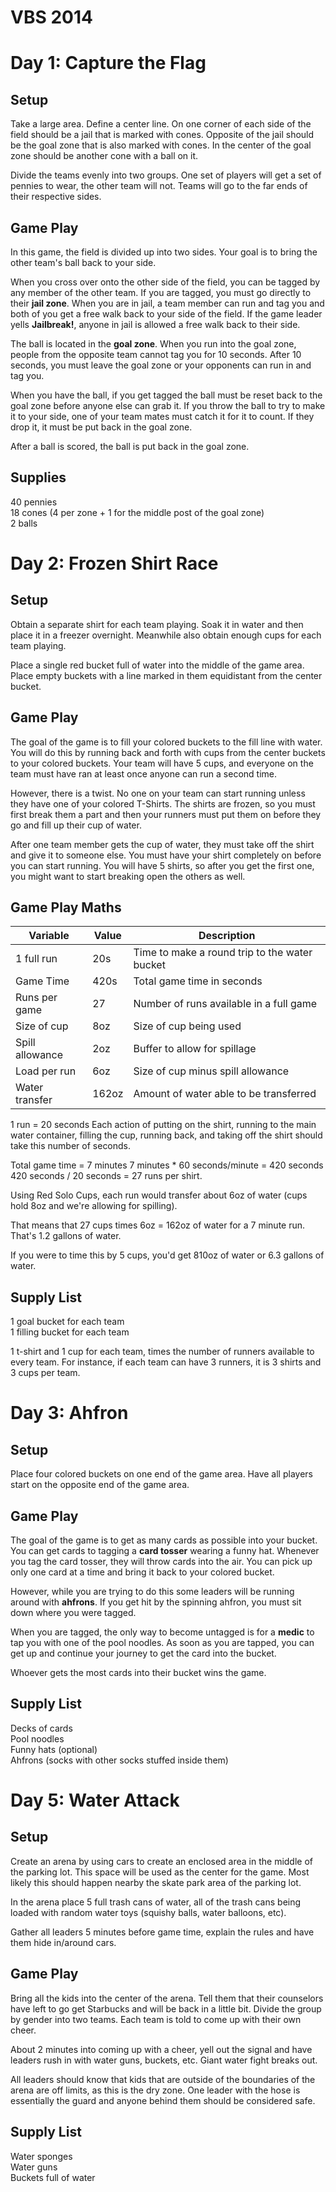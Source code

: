 # VBS 2014

Day 1: Capture the Flag
=============

Setup
-------
Take a large area. Define a center line. On one corner of each side of the field should be a jail that is marked with cones. Opposite of the jail should be the goal zone that is also marked with cones. In the center of the goal zone should be another cone with a ball on it. 

Divide the teams evenly into two groups. One set of players will get a set of pennies to wear, the other team will not. Teams will go to the far ends of their respective sides.

Game Play
---------------
In this game, the field is divided up into two sides. Your goal is to bring the other team's ball back to your side. 

When you cross over onto the other side of the field, you can be tagged by any member of the other team. If you are tagged, you must go directly to their **jail zone**. When you are in jail, a team member can run and tag you and both of you get a free walk back to your side of the field. If the game leader yells **Jailbreak!**, anyone in jail is allowed a free walk back to their side.

The ball is located in the **goal zone**. When you run into the goal zone, people from the opposite team cannot tag you for 10 seconds. After 10 seconds, you must leave the goal zone or your opponents can run in and tag you. 

When you have the ball, if you get tagged the ball must be reset back to the goal zone before anyone else can grab it. If you throw the ball to try to make it to your side, one of your team mates must catch it for it to count. If they drop it, it must be put back in the goal zone.

After a ball is scored, the ball is put back in the goal zone.

Supplies
----------------
40 pennies  
18 cones (4 per zone + 1 for the middle post of the goal zone)  
2 balls

Day 2: Frozen Shirt Race
==============

Setup
-------
Obtain a separate shirt for each team playing. Soak it in water and then place it in a freezer overnight. Meanwhile also obtain enough cups for each team playing.

Place a single red bucket full of water into the middle of the game area. Place empty buckets with a line marked in them equidistant from the center bucket.

Game Play
---------------
The goal of the game is to fill your colored buckets to the fill line with water. You will do this by running back and forth with cups from the center buckets to your colored buckets. Your team will have 5 cups, and everyone on the team must have ran at least once anyone can run a second time.

However, there is a twist. No one on your team can start running unless they have one of your colored T-Shirts. The shirts are frozen, so you must first break them a part and then your runners must put them on before they go and fill up their cup of water.

After one team member gets the cup of water, they must take off the shirt and give it to someone else. You must have your shirt completely on before you can start running. You will have 5 shirts, so after you get the first one, you might want to start breaking open the others as well.

Game Play Maths
-----------------------

| Variable        | Value | Description                                   |
| ---------       | ----- | --------------------------------------------- |
| 1 full run      | 20s   | Time to make a round trip to the water bucket | 
| Game Time       | 420s  | Total game time in seconds                    |
| Runs per game   | 27    | Number of runs available in a full game       |
| Size of cup     | 8oz   | Size of cup being used                        |
| Spill allowance | 2oz   | Buffer to allow for spillage                  |
| Load per run    | 6oz   | Size of cup minus spill allowance             |
| Water transfer  | 162oz | Amount of water able to be transferred        |

1 run = 20 seconds
Each action of putting on the shirt, running to the main water container, filling the cup, running back, and taking off the shirt should take this number of seconds.

Total game time  = 7 minutes
7 minutes * 60 seconds/minute = 420 seconds
420 seconds / 20 seconds = 27 runs per shirt.

Using Red Solo Cups, each run would transfer about 6oz of water (cups hold 8oz and we're allowing for spilling).

That means that 27 cups times 6oz = 162oz of water for a 7 minute run. That's 1.2 gallons of water.

If you were to time this by 5 cups, you'd get 810oz of water or 6.3 gallons of water.

Supply List
------------------------

1 goal bucket for each team  
1 filling bucket for each team  

1 t-shirt and 1 cup for each team, times the number of runners available to every team.
For instance, if each team can have 3 runners, it is 3 shirts and 3 cups per team.


Day 3: Ahfron
=====

Setup
--------
Place four colored buckets on one end of the game area. Have all players start on the opposite end of the game area. 

Game Play
---------------
The goal of the game is to get as many cards as possible into your bucket. You can get cards to tagging a **card tosser** wearing a funny hat. Whenever you tag the card tosser, they will throw cards into the air. You can pick up only one card at a time and bring it back to your colored bucket.

However, while you are trying to do this some leaders will be running around with **ahfrons**. If you get hit by the spinning ahfron, you must sit down where you were tagged.

When you are tagged, the only way to become untagged is for a **medic** to tap you with one of the pool noodles. As soon as you are tapped, you can get up and continue your journey to get the card into the bucket. 

Whoever gets the most cards into their bucket wins the game.

Supply List
------------------

Decks of cards  
Pool noodles  
Funny hats (optional)  
Ahfrons (socks with other socks stuffed inside them)  

Day 5: Water Attack
==========

Setup
-------
Create an arena by using cars to create an enclosed area in the middle of the parking lot. This space will be used as the center for the game. Most likely this should happen nearby the skate park area of the parking lot.

In the arena place 5 full trash cans of water, all of the trash cans being loaded with random water toys (squishy balls, water balloons, etc).

Gather all leaders 5 minutes before game time, explain the rules and have them hide in/around cars.

Game Play
--------------
Bring all the kids into the center of the arena. Tell them that their counselors have left to go get Starbucks and will be back in a little bit. Divide the group by gender into two teams. Each team is told to come up with their own cheer.

About 2 minutes into coming up with a cheer, yell out the signal and have leaders rush in with water guns, buckets, etc. Giant water fight breaks out.

All leaders should know that kids that are outside of the boundaries of the arena are off limits, as this is the dry zone. One leader with the hose is essentially the guard and anyone behind them should be considered safe. 

Supply List
--------------

Water sponges  
Water guns  
Buckets full of water  
